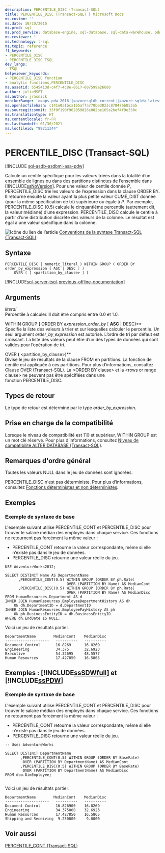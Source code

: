 ```yaml
---
description: PERCENTILE_DISC (Transact-SQL)
title: PERCENTILE_DISC (Transact-SQL) | Microsoft Docs
ms.custom: ''
ms.date: 10/20/2015
ms.prod: sql
ms.prod_service: database-engine, sql-database, sql-data-warehouse, pdw
ms.reviewer: ''
ms.technology: t-sql
ms.topic: reference
f1_keywords:
- PERCENTILE_DISC
- PERCENTILE_DISC_TSQL
dev_langs:
- TSQL
helpviewer_keywords:
- PERCENTILE_DISC function
- analytic functions,PERCENTILE_DISC
ms.assetid: b545413d-c4f7-4c8e-8617-607599a26680
author: julieMSFT
ms.author: jrasnick
monikerRange: '>=aps-pdw-2016||=azuresqldb-current||=azure-sqldw-latest||>=sql-server-2016||>=sql-server-linux-2017||=azuresqldb-mi-current'
ms.openlocfilehash: c141e0a1bca165af7a770be3823c878476b853a5
ms.sourcegitcommit: 33f0f190f962059826e002be165a2bef4f9e350c
ms.translationtype: HT
ms.contentlocale: fr-FR
ms.lasthandoff: 01/30/2021
ms.locfileid: "99211344"
---
```

# <a name="percentile_disc-transact-sql"></a>PERCENTILE_DISC (Transact-SQL)
[!INCLUDE [sql-asdb-asdbmi-asa-pdw](../../includes/applies-to-version/sql-asdb-asdbmi-asa-pdw.md)]

  Calcule un centile spécifique pour les valeurs triées dans la totalité d’un ensemble de lignes ou dans des partitions distinctes de l’ensemble dans [!INCLUDE[ssNoVersion](../../includes/ssnoversion-md.md)]. Pour une valeur de centile donnée *P*, PERCENTILE_DISC trie les valeurs de l’expression dans la clause ORDER BY. Il retourne ensuite la valeur ayant la plus petite valeur CUME_DIST donnée (pour la même spécification de tri) supérieure ou égale à *P*. Par exemple, PERCENTILE_DISC (0.5) calcule le cinquantième percentile (autrement dit, la valeur médiane) d’une expression. PERCENTILE_DISC calcule le centile à partir d’une distribution discrète des valeurs de la colonne. Le résultat est égal à une valeur spécifique dans la colonne.  
  
 ![Icône du lien de l’article](../../database-engine/configure-windows/media/topic-link.gif "Icône du lien de rubrique") [Conventions de la syntaxe Transact-SQL &#40;Transact-SQL&#41;](../../t-sql/language-elements/transact-sql-syntax-conventions-transact-sql.md)  
  
## <a name="syntax"></a>Syntaxe  
  
```syntaxsql
PERCENTILE_DISC ( numeric_literal ) WITHIN GROUP ( ORDER BY order_by_expression [ ASC | DESC ] )  
    OVER ( [ <partition_by_clause> ] )  
```  
  
[!INCLUDE[sql-server-tsql-previous-offline-documentation](../../includes/sql-server-tsql-previous-offline-documentation.md)]

## <a name="arguments"></a>Arguments
 *literal*  
 Percentile à calculer. Il doit être compris entre 0.0 et 1.0.  
  
 WITHIN GROUP **(** ORDER BY *expression_order_by* [ **ASC** | DESC)**  
 Spécifie la liste des valeurs à trier et sur lesquelles calculer le percentile. Un seul argument *order_by_expression* est autorisé. L’ordre de tri par défaut est croissant. La liste des valeurs peut être d’un des types de données qui sont valides pour l’opération de tri.  
  
 OVER **(** \<partition_by_clause>)**  
 Divise le jeu de résultats de la clause FROM en partitions. La fonction de centile est appliquée à ces partitions. Pour plus d’informations, consultez [Clause OVER &#40;Transact-SQL&#41;](../../t-sql/queries/select-over-clause-transact-sql.md). La \<ORDER BY clause> et la \<rows or range clause> ne peuvent pas être spécifiées dans une fonction PERCENTILE_DISC.  
  
## <a name="return-types"></a>Types de retour  
 Le type de retour est déterminé par le type *order_by_expression*.  
  
## <a name="compatibility-support"></a>Prise en charge de la compatibilité  
 Lorsque le niveau de compatibilité est 110 et supérieur, WITHIN GROUP est un mot clé réservé. Pour plus d’informations, consultez [Niveau de compatibilité ALTER DATABASE &#40;Transact-SQL&#41;](../../t-sql/statements/alter-database-transact-sql-compatibility-level.md).  
  
## <a name="general-remarks"></a>Remarques d'ordre général  
 Toutes les valeurs NULL dans le jeu de données sont ignorées.  
  
 PERCENTILE_DISC n'est pas déterministe. Pour plus d’informations, consultez [Fonctions déterministes et non déterministes](../../relational-databases/user-defined-functions/deterministic-and-nondeterministic-functions.md).  
  
## <a name="examples"></a>Exemples  
  
### <a name="basic-syntax-example"></a>Exemple de syntaxe de base  

 L'exemple suivant utilise PERCENTILE_CONT et PERCENTILE_DISC pour trouver le salaire médian des employés dans chaque service. Ces fonctions ne retournent pas forcément la même valeur :
* PERCENTILE_CONT retourne la valeur correspondante, même si elle n’existe pas dans le jeu de données.
* PERCENTILE_DISC retourne une valeur réelle du jeu.  
  
```  
USE AdventureWorks2012;  
  
SELECT DISTINCT Name AS DepartmentName  
      ,PERCENTILE_CONT(0.5) WITHIN GROUP (ORDER BY ph.Rate)   
                            OVER (PARTITION BY Name) AS MedianCont  
      ,PERCENTILE_DISC(0.5) WITHIN GROUP (ORDER BY ph.Rate)   
                            OVER (PARTITION BY Name) AS MedianDisc  
FROM HumanResources.Department AS d  
INNER JOIN HumanResources.EmployeeDepartmentHistory AS dh   
    ON dh.DepartmentID = d.DepartmentID  
INNER JOIN HumanResources.EmployeePayHistory AS ph  
    ON ph.BusinessEntityID = dh.BusinessEntityID  
WHERE dh.EndDate IS NULL;  
```  
  
 Voici un jeu de résultats partiel.  
  
 ```
DepartmentName        MedianCont    MedianDisc
--------------------   ----------   ----------
Document Control       16.8269      16.8269
Engineering            34.375       32.6923
Executive              54.32695     48.5577
Human Resources        17.427850    16.5865
```
  
## <a name="examples-sssdwfull-and-sspdw"></a>Exemples : [!INCLUDE[ssSDWfull](../../includes/sssdwfull-md.md)] et [!INCLUDE[ssPDW](../../includes/sspdw-md.md)]  
  
### <a name="basic-syntax-example"></a>Exemple de syntaxe de base  

 L'exemple suivant utilise PERCENTILE_CONT et PERCENTILE_DISC pour trouver le salaire médian des employés dans chaque service. Ces fonctions ne retournent pas forcément la même valeur :
* PERCENTILE_CONT retourne la valeur correspondante, même si elle n’existe pas dans le jeu de données. 
* PERCENTILE_DISC retourne une valeur réelle du jeu.  
  
```  
-- Uses AdventureWorks  
  
SELECT DISTINCT DepartmentName  
       ,PERCENTILE_CONT(0.5) WITHIN GROUP (ORDER BY BaseRate)  
        OVER (PARTITION BY DepartmentName) AS MedianCont  
       ,PERCENTILE_DISC(0.5) WITHIN GROUP (ORDER BY BaseRate)  
        OVER (PARTITION BY DepartmentName) AS MedianDisc  
FROM dbo.DimEmployee;  
  
```  
  
 Voici un jeu de résultats partiel.  
  
 ```
DepartmentName        MedianCont    MedianDisc  
--------------------   ----------   ----------  
Document Control       16.826900    16.8269  
Engineering            34.375000    32.6923  
Human Resources        17.427850    16.5865  
Shipping and Receiving  9.250000     9.0000
```  
  
## <a name="see-also"></a>Voir aussi  
 [PERCENTILE_CONT &#40;Transact-SQL&#41;](../../t-sql/functions/percentile-cont-transact-sql.md)  
  
  


